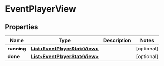 

# EventPlayerView


## Properties

| Name | Type | Description | Notes |
|------------ | ------------- | ------------- | -------------|
|**running** | [**List&lt;EventPlayerStateView&gt;**](EventPlayerStateView.md) |  |  [optional] |
|**done** | [**List&lt;EventPlayerStateView&gt;**](EventPlayerStateView.md) |  |  [optional] |



